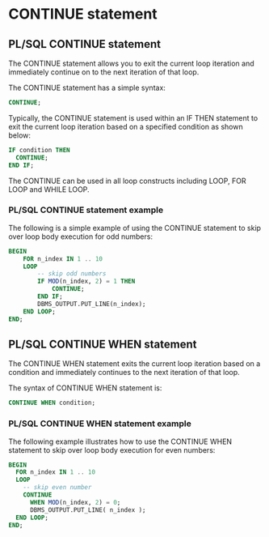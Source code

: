 # CONTINUE statement

## PL/SQL CONTINUE statement
The CONTINUE statement allows you to exit the current loop iteration and immediately continue on to the next iteration of that loop.

The CONTINUE statement has a simple syntax:
```sql
CONTINUE;
```

Typically, the CONTINUE statement is used within an IF THEN statement to exit the current loop iteration based on a specified condition as shown below:
```sql
IF condition THEN
  CONTINUE;
END IF;
```

The CONTINUE can be used in all loop constructs including LOOP, FOR LOOP and WHILE LOOP.

### PL/SQL CONTINUE statement example
The following is a simple example of using the CONTINUE statement to skip over loop body execution for odd numbers:
```sql
BEGIN
    FOR n_index IN 1 .. 10
    LOOP
    	-- skip odd numbers
    	IF MOD(n_index, 2) = 1 THEN
    		CONTINUE;
		END IF;
		DBMS_OUTPUT.PUT_LINE(n_index);
    END LOOP;
END;
```

## PL/SQL CONTINUE WHEN statement
The CONTINUE WHEN statement exits the current loop iteration based on a condition and immediately continues to the next iteration of that loop.

The syntax of CONTINUE WHEN statement is:
```sql
CONTINUE WHEN condition;
```

### PL/SQL CONTINUE WHEN statement example

The following example illustrates how to use the CONTINUE WHEN statement to skip over loop body execution for even numbers:
```sql
BEGIN
  FOR n_index IN 1 .. 10
  LOOP
    -- skip even number
    CONTINUE
      WHEN MOD(n_index, 2) = 0;
      DBMS_OUTPUT.PUT_LINE( n_index );
  END LOOP;
END;
```
